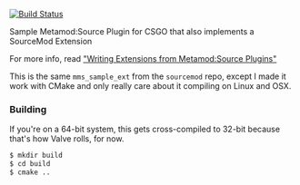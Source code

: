 [![Build Status](https://travis-ci.org/csgo-data/mms_sample_ext.svg)](https://travis-ci.org/csgo-data/mms_sample_ext)

Sample Metamod:Source Plugin for CSGO that also implements a SourceMod Extension

For more info, read ["Writing Extensions from Metamod:Source Plugins"](https://wiki.alliedmods.net/Writing_Extensions_from_Metamod:Source_Plugins)

This is the same `mms_sample_ext` from the `sourcemod` repo, except I made it work with CMake and only really care about it compiling on Linux and OSX.

### Building

If you're on a 64-bit system, this gets cross-compiled to 32-bit because that's how Valve rolls, for now.

```bash
$ mkdir build
$ cd build
$ cmake ..
```
